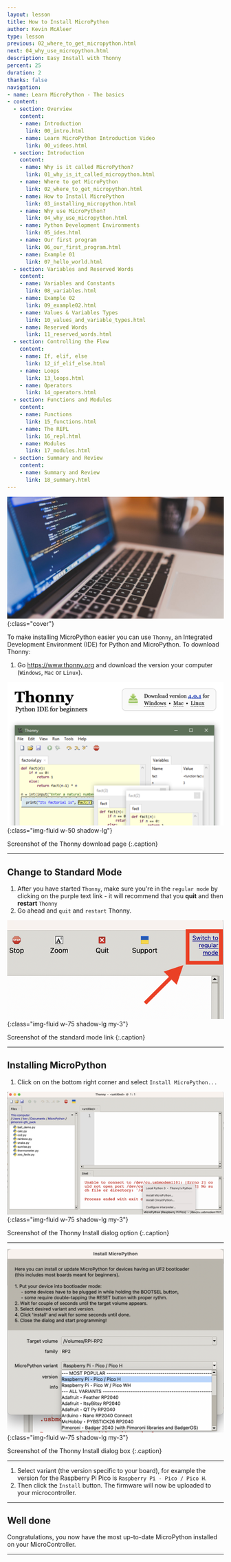```yaml
---
layout: lesson
title: How to Install MicroPython
author: Kevin McAleer
type: lesson
previous: 02_where_to_get_micropython.html
next: 04_why_use_micropython.html
description: Easy Install with Thonny
percent: 25
duration: 2
thanks: false
navigation:
- name: Learn MicroPython - The basics
- content:
  - section: Overview
    content:
    - name: Introduction
      link: 00_intro.html
    - name: Learn MicroPython Introduction Video
      link: 00_videos.html
  - section: Introduction
    content:
    - name: Why is it called MicroPython?
      link: 01_why_is_it_called_micropython.html
    - name: Where to get MicroPython
      link: 02_where_to_get_micropython.html
    - name: How to Install MicroPython
      link: 03_installing_micropython.html
    - name: Why use MicroPython?
      link: 04_why_use_micropython.html
    - name: Python Development Environments
      link: 05_ides.html
    - name: Our first program
      link: 06_our_first_program.html
    - name: Example 01
      link: 07_hello_world.html
  - section: Variables and Reserved Words
    content:
    - name: Variables and Constants
      link: 08_variables.html
    - name: Example 02
      link: 09_example02.html
    - name: Values & Variables Types
      link: 10_values_and_variable_types.html
    - name: Reserved Words
      link: 11_reserved_words.html
  - section: Controlling the Flow
    content:
    - name: If, elif, else
      link: 12_if_elif_else.html
    - name: Loops
      link: 13_loops.html
    - name: Operators
      link: 14_operators.html
  - section: Functions and Modules
    content:
    - name: Functions
      link: 15_functions.html
    - name: The REPL
      link: 16_repl.html
    - name: Modules
      link: 17_modules.html
  - section: Summary and Review
    content:
    - name: Summary and Review
      link: 18_summary.html
---
```



![Cover photo of a laptop with code on it](assets/how_install.jpg){:class="cover"}

To make installing MicroPython easier you can use `Thonny`, an Integrated Development Environment (IDE) for Python and MicroPython. To download Thonny:

1. Go <https://www.thonny.org> and download the version your computer (`Windows`, `Mac` or `Linux`).

![Screenshot of the Thonny download page](assets/thonny.png){:class="img-fluid w-50 shadow-lg"}

Screenshot of the Thonny download page
{:.caption}

---

## Change to Standard Mode

1. After you have started `Thonny`, make sure you're in the `regular mode` by clicking on the purple text link - it will recommend that you **quit** and then **restart** `Thonny`
1. Go ahead and `quit` and `restart` Thonny.

![Screenshot of the standard mode link](assets/standard_mode.png){:class="img-fluid w-75 shadow-lg my-3"}

Screenshot of the standard mode link
{:.caption}

---

## Installing MicroPython

1. Click on on the bottom right corner and select `Install MicroPython...`

![Screenshot of the Thonny Install dialog option](assets/thonny_install.png){:class="img-fluid w-75 shadow-lg my-3"}

Screenshot of the Thonny Install dialog option
{:.caption}

---

![Screenshot of the Thonny Install dialog box](assets/install_dialog.png){:class="img-fluid w-75 shadow-lg my-3"}

Screenshot of the Thonny Install dialog box
{:.caption}

---

1. Select variant (the version specific to your board), for example the version for the Raspberry Pi Pico is `Raspberry Pi - Pico / Pico H`.
1. Then click the `Install` button. The firmware will now be uploaded to your microcontroller.

---

## Well done

Congratulations, you now have the most up-to-date MicroPython installed on your MicroController.

---
